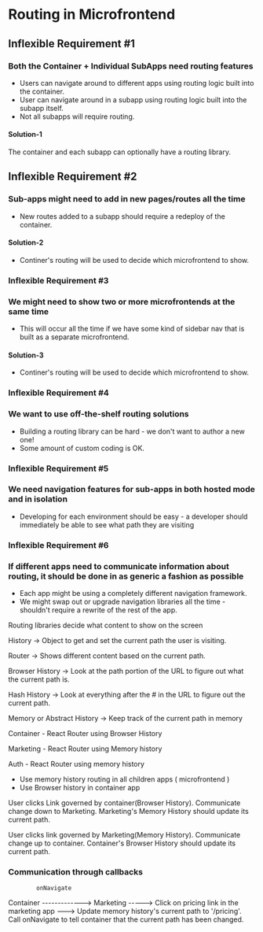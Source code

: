 # Routing in Microfrontend

## Inflexible Requirement #1

### Both the Container + Individual SubApps need routing features

- Users can navigate around to different apps using routing logic built into the container.
- User can navigate around in a subapp using routing logic built into the subapp itself.
- Not all subapps will require routing.

#### Solution-1

The container and each subapp can optionally have a routing library.

## Inflexible Requirement #2

### Sub-apps might need to add in new pages/routes all the time

- New routes added to a subapp should require a redeploy of the container.

#### Solution-2

- Continer's routing will be used to decide which microfrontend to show.

### Inflexible Requirement #3

### We might need to show two or more microfrontends at the same time

- This will occur all the time if we have some kind of sidebar nav that is built as a separate microfrontend.

#### Solution-3

- Continer's routing will be used to decide which microfrontend to show.

### Inflexible Requirement #4

### We want to use off-the-shelf routing solutions

- Building a routing library can be hard - we don't want to author a new one!
- Some amount of custom coding is OK.

### Inflexible Requirement #5

### We need navigation features for sub-apps in both hosted mode and in isolation

- Developing for each environment should be easy - a developer should immediately be able to see what path they are visiting

### Inflexible Requirement #6

### If different apps need to communicate information about routing, it should be done in as generic a fashion as possible

- Each app might be using a completely different navigation framework.
- We might swap out or upgrade navigation libraries all the time - shouldn't require a rewrite of the rest of the app.

Routing libraries decide what content to show on the screen

History -> Object to get and set the current path the user is visiting.

Router -> Shows different content based on the current path.

Browser History -> Look at the path portion of the URL to figure out what the current path is.

Hash History -> Look at everything after the # in the URL to figure out the current path.

Memory or Abstract History -> Keep track of the current path in memory

Container - React Router using Browser History

Marketing - React Router using Memory history

Auth - React Router using memory history

- Use memory history routing in all children apps ( microfrontend )
- Use Browser history in container app

User clicks Link governed by container(Browser History).
Communicate change down to Marketing.
Marketing's Memory History should update its current path.

User clicks link governed by Marketing(Memory History).
Communicate change up to container.
Container's Browser History should update its current path.

### Communication through callbacks

            onNavigate
Container -------------> Marketing -----> Click on pricing link in the marketing app ---> Update memory history's current path to '/pricing'. Call onNavigate to tell container that the current path has been changed.
